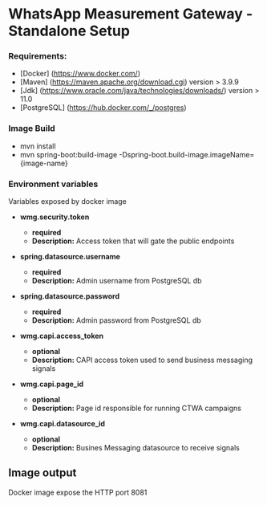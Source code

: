 # WhatsApp Measurement Gateway - Standalone Setup

### Requirements:
- [Docker] (https://www.docker.com/)
- [Maven] (https://maven.apache.org/download.cgi) version  > 3.9.9
- [Jdk] (https://www.oracle.com/java/technologies/downloads/) version > 11.0
- [PostgreSQL] (https://hub.docker.com/_/postgres)

### Image Build

- mvn install
- mvn spring-boot:build-image -Dspring-boot.build-image.imageName={image-name}


### Environment variables

Variables exposed by docker image

- **wmg.security.token**
  - **required**
  - **Description:** Access token that will gate the public endpoints

- **spring.datasource.username**
  - **required**
  - **Description:** Admin username from PostgreSQL db
- **spring.datasource.password**
  - **required**
  - **Description:** Admin password from PostgreSQL db

- **wmg.capi.access_token**
  - **optional**
  - **Description:** CAPI access token used to send business messaging signals
- **wmg.capi.page_id**
  - **optional**
  - **Description:** Page id responsible for running CTWA campaigns
- **wmg.capi.datasource_id**
  - **optional**
  - **Description:** Busines Messaging datasource to receive signals

## Image output

Docker image expose the HTTP port 8081
